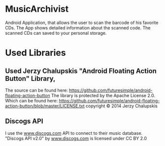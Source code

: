 # MusicArchivist
Android Application, that allows the user to scan the barcode of his favorite CDs. The App shows detailed information about the scanned code. The scanned CDs can saved to your personal storage.

# Used Libraries
## Used Jerzy Chalupskis "Android Floating Action Button" Library,
The source can be found here: https://github.com/futuresimple/android-floating-action-button
The library is protected by the Apache License 2.0. Which can be found here:  https://github.com/futuresimple/android-floating-action-button/blob/master/LICENSE.txt
copyright © 2014 Jerzy Chalupskis

## Discogs API
I use the www.discogs.com API to connect to their music database.
"Discogs API v2.0" by www.discogs.com is licensed under CC BY 2.0
